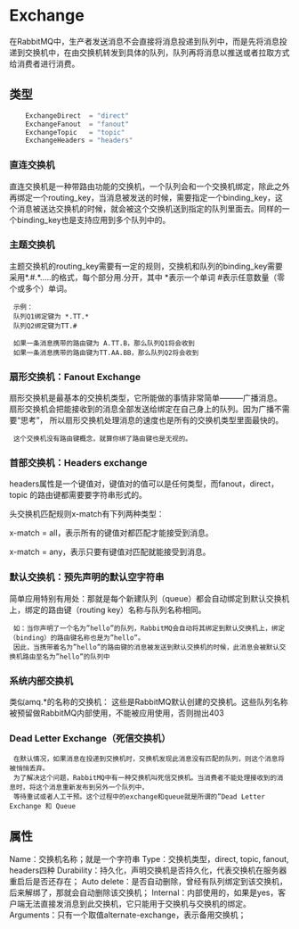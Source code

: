 # Exchange
在RabbitMQ中，生产者发送消息不会直接将消息投递到队列中，而是先将消息投递到交换机中，在由交换机转发到具体的队列，队列再将消息以推送或者拉取方式给消费者进行消费。

## 类型

```go
	ExchangeDirect  = "direct"
	ExchangeFanout  = "fanout"
	ExchangeTopic   = "topic"
	ExchangeHeaders = "headers"
```

### 直连交换机
直连交换机是一种带路由功能的交换机，一个队列会和一个交换机绑定，除此之外再绑定一个routing_key，当消息被发送的时候，需要指定一个binding_key，这个消息被送达交换机的时候，就会被这个交换机送到指定的队列里面去。同样的一个binding_key也是支持应用到多个队列中的。

### 主题交换机
主题交换机的routing_key需要有一定的规则，交换机和队列的binding_key需要采用*.#.*.....的格式，每个部分用.分开，其中
     *表示一个单词 
     #表示任意数量（零个或多个）单词。

     示例：
     队列Q1绑定键为 *.TT.*
     队列Q2绑定键为TT.#

     如果一条消息携带的路由键为 A.TT.B，那么队列Q1将会收到 
     如果一条消息携带的路由键为TT.AA.BB，那么队列Q2将会收到
### 扇形交换机：Fanout Exchange

扇形交换机是最基本的交换机类型，它所能做的事情非常简单———广播消息。
     扇形交换机会把能接收到的消息全部发送给绑定在自己身上的队列。因为广播不需要“思考”，
     所以扇形交换机处理消息的速度也是所有的交换机类型里面最快的。 

     这个交换机没有路由键概念，就算你绑了路由键也是无视的。 

### 首部交换机：Headers exchange
headers属性是一个键值对，键值对的值可以是任何类型，而fanout，direct，topic 的路由键都需要要字符串形式的。

头交换机匹配规则x-match有下列两种类型：

x-match = all，表示所有的键值对都匹配才能接受到消息。

x-match = any，表示只要有键值对匹配就能接受到消息。
### 默认交换机：预先声明的默认空字符串

简单应用特别有用处：那就是每个新建队列（queue）都会自动绑定到默认交换机上，绑定的路由键（routing key）名称与队列名称相同。

     如：当你声明了一个名为”hello”的队列，RabbitMQ会自动将其绑定到默认交换机上，绑定（binding）的路由键名称也是为”hello”。
     因此，当携带着名为”hello”的路由键的消息被发送到默认交换机的时候，此消息会被默认交换机路由至名为”hello”的队列中
  
### 系统内部交换机
类似amq.*的名称的交换机：
     这些是RabbitMQ默认创建的交换机。这些队列名称被预留做RabbitMQ内部使用，不能被应用使用，否则抛出403

### Dead Letter Exchange（死信交换机）

     在默认情况，如果消息在投递到交换机时，交换机发现此消息没有匹配的队列，则这个消息将被悄悄丢弃。
     为了解决这个问题，RabbitMQ中有一种交换机叫死信交换机。当消费者不能处理接收到的消息时，将这个消息重新发布到另外一个队列中，
     等待重试或者人工干预。这个过程中的exchange和queue就是所谓的”Dead Letter Exchange 和 Queue

## 属性

Name：交换机名称；就是一个字符串
Type：交换机类型，direct, topic, fanout, headers四种
Durability：持久化，声明交换机是否持久化，代表交换机在服务器重启后是否还存在；
Auto delete：是否自动删除，曾经有队列绑定到该交换机，后来解绑了，那就会自动删除该交换机；
Internal：内部使用的，如果是yes，客户端无法直接发消息到此交换机，它只能用于交换机与交换机的绑定。
Arguments：只有一个取值alternate-exchange，表示备用交换机；
